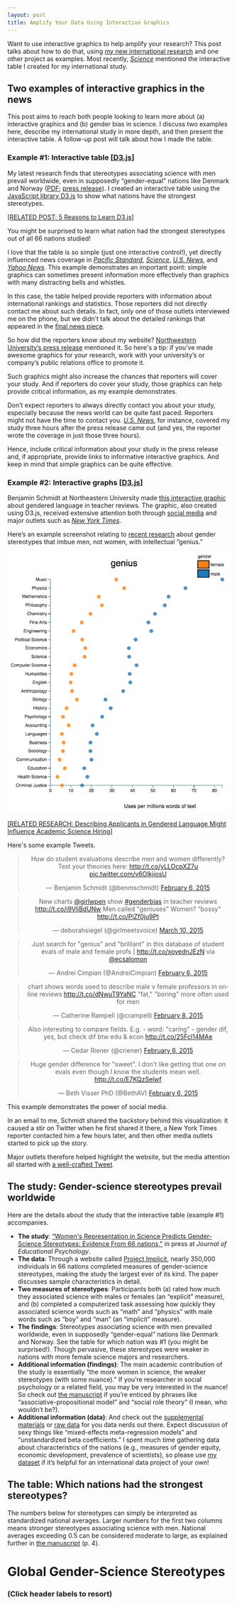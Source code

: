 ```yaml
---
layout: post
title: Amplify Your Data Using Interactive Graphics
---
```


Want to use interactive graphics to help amplify your research? This post talks about how to do that, using [my new international research](http://d-miller.github.io/assets/MillerEaglyLinn2015.pdf) and one other project as examples. Most recently, [_Science_](http://news.sciencemag.org/social-sciences/2015/05/science-still-seen-male-profession-according-international-study-gender-bias) mentioned the interactive table I created for my international study.

## Two examples of interactive graphics in the news

This post aims to reach both people looking to learn more about (a) interactive graphics and (b) gender bias in science. I discuss two examples here, describe my international study in more depth, and then present the interactive table. A follow-up post will talk about how I made the table. 

### Example #1: Interactive table [[D3.js](http://d-miller.github.io/Why-Learn-D3/)]

My latest research finds that stereotypes associating science with men prevail worldwide, even in supposedly “gender-equal” nations like Denmark and Norway ([PDF](http://d-miller.github.io/assets/MillerEaglyLinn2015.pdf); [press release](http://www.northwestern.edu/newscenter/stories/2015/05/gender-science-stereotypes-persist-across-the-world.html)). I created an interactive table using the [JavaScript library D3.js](http://d3js.org/) to show what nations have the strongest stereotypes. 

[[RELATED POST: 5 Reasons to Learn D3.js]](http://d-miller.github.io/Why-Learn-D3/)

You might be surprised to learn what nation had the strongest stereotypes out of all 66 nations studied! 

I love that the table is so simple (just one interactive control!), yet directly influenced news coverage in [_Pacific Standard_](http://www.psmag.com/health-and-behavior/when-it-comes-to-female-scientists-seeing-is-believing), [_Science_](http://news.sciencemag.org/social-sciences/2015/05/science-still-seen-male-profession-according-international-study-gender-bias), [_U.S. News_](http://www.usnews.com/news/blogs/data-mine/2015/05/18/stem-gender-stereotypes-common-across-the-world), and [_Yahoo News_](http://news.yahoo.com/gender-science-stereotype-strongest-holland-082246004.html). This example demonstrates an important point: simple graphics can sometimes present information more effectively than graphics with many distracting bells and whistles.  

In this case, the table helped provide reporters with information about international rankings and statistics. Those reporters did not directly contact me about such details. In fact, only one of those outlets interviewed me on the phone, but we didn’t talk about the detailed rankings that appeared in the [final news piece](http://news.sciencemag.org/social-sciences/2015/05/science-still-seen-male-profession-according-international-study-gender-bias).

So how did the reporters know about my website? [Northwestern University’s press release](http://www.northwestern.edu/newscenter/stories/2015/05/gender-science-stereotypes-persist-across-the-world.html) mentioned it. So here's a tip: if you’ve made awesome graphics for your research, work with your university’s or company’s public relations office to promote it.

Such graphics might also increase the chances that reporters will cover your study. And if reporters do cover your study, those graphics can help provide critical information, as my example demonstrates. 

Don’t expect reporters to always directly contact you about your study, especially because the news world can be quite fast paced. Reporters might not have the time to contact you. [_U.S. News_](http://www.usnews.com/news/blogs/data-mine/2015/05/18/stem-gender-stereotypes-common-across-the-world), for instance, covered my study three hours after the press release came out (and yes, the reporter wrote the coverage in just those three hours). 

Hence, include critical information about your study in the press release and, if appropriate, provide links to informative interactive graphics. And keep in mind that simple graphics can be quite effective. 

### Example #2: Interactive graphs [[D3.js](http://d-miller.github.io/Why-Learn-D3/)] 

Benjamin Schmidt at Northeastern University made [this interactive graphic](http://benschmidt.org/profGender/) about gendered language in teacher reviews. The graphic, also created using D3.js, received extensive attention both through [social media](https://twitter.com/benmschmidt/status/563754577359814656) and major outlets such as [_New York Times_](http://www.nytimes.com/2015/02/07/upshot/is-the-professor-bossy-or-brilliant-much-depends-on-gender.html).

Here’s an example screenshot relating to [recent research](http://www.sciencemag.org/content/347/6219/262) about gender stereotypes that imbue men, not women, with intellectual “genius.” 

<div align="center"><img src="../images/prof-gender.png" /></div>

[[RELATED RESEARCH: Describing Applicants in Gendered Language Might Influence Academic Science Hiring]](http://www.americanscientist.org/blog/pub/gendered-language-science-hiring)

Here's some example Tweets.

<div align="center">
<blockquote class="twitter-tweet" lang="en"><p lang="en" dir="ltr">How do student evaluations describe men and women differently? Test your theories here: <a href="http://t.co/yLLOcpXZ7u">http://t.co/yLLOcpXZ7u</a> <a href="http://t.co/v6OlkjiosU">pic.twitter.com/v6OlkjiosU</a></p>&mdash; Benjamin Schmidt (@benmschmidt) <a href="https://twitter.com/benmschmidt/status/563754577359814656">February 6, 2015</a></blockquote>
<script async src="//platform.twitter.com/widgets.js" charset="utf-8"></script>
</div>

<div align="center">
<blockquote class="twitter-tweet" lang="en"><p lang="en" dir="ltr">New charts <a href="https://twitter.com/girlwpen">@girlwpen</a> show <a href="https://twitter.com/hashtag/genderbias?src=hash">#genderbias</a> in teacher reviews <a href="http://t.co/i9VljBdUNw">http://t.co/i9VljBdUNw</a> Men called &quot;geniuses&quot; Women? “bossy&quot; <a href="http://t.co/PiZf0ju9Pt">http://t.co/PiZf0ju9Pt</a></p>&mdash; deborahsiegel (@girlmeetsvoice) <a href="https://twitter.com/girlmeetsvoice/status/575413471799607296">March 10, 2015</a></blockquote>
<script async src="//platform.twitter.com/widgets.js" charset="utf-8"></script>
</div>

<div align="center">
<blockquote class="twitter-tweet" lang="en"><p lang="en" dir="ltr">Just search for &quot;genius&quot; and &quot;brilliant&quot; in this database of student evals of male and female profs | <a href="http://t.co/xovednJEzN">http://t.co/xovednJEzN</a> via <a href="https://twitter.com/ecsalomon">@ecsalomon</a></p>&mdash; Andrei Cimpian (@AndreiCimpian) <a href="https://twitter.com/AndreiCimpian/status/563766644783464448">February 6, 2015</a></blockquote>
<script async src="//platform.twitter.com/widgets.js" charset="utf-8"></script>
</div>

<div align="center">
<blockquote class="twitter-tweet" lang="en"><p lang="en" dir="ltr">chart shows words used to describe male v female professors in online reviews <a href="http://t.co/dNwuT9YaNC">http://t.co/dNwuT9YaNC</a> &quot;fat,&quot; &quot;boring&quot; more often used for men</p>&mdash; Catherine Rampell (@crampell) <a href="https://twitter.com/crampell/status/564513761566806016">February 8, 2015</a></blockquote>
<script async src="//platform.twitter.com/widgets.js" charset="utf-8"></script>
</div>

<div align="center">
<blockquote class="twitter-tweet" lang="en"><p lang="en" dir="ltr">Also interesting to compare fields. E.g. - word: &quot;caring&quot; - gender dif, yes, but check dif btw edu &amp; econ <a href="http://t.co/25Fcl14MAe">http://t.co/25Fcl14MAe</a></p>&mdash; Cedar Riener (@criener) <a href="https://twitter.com/criener/status/563759767777452032">February 6, 2015</a></blockquote>
<script async src="//platform.twitter.com/widgets.js" charset="utf-8"></script>
</div>

<div align="center">
<blockquote class="twitter-tweet" lang="en"><p lang="en" dir="ltr">Huge gender difference for &quot;sweet&quot;. I don&#39;t like getting that one on evals even though I know the students mean well. <a href="http://t.co/E7KQzSelwf">http://t.co/E7KQzSelwf</a></p>&mdash; Beth Visser PhD (@BethAV) <a href="https://twitter.com/BethAV/status/563770468495556609">February 6, 2015</a></blockquote>
<script async src="//platform.twitter.com/widgets.js" charset="utf-8"></script>
</div>

This example demonstrates the power of social media. 

In an email to me, Schmidt shared the backstory behind this visualization: it caused a stir on Twitter when he first shared it there, a New York Times reporter contacted him a few hours later, and then other media outlets started to pick up the story.

Major outlets therefore helped highlight the website, but the media attention all started with [a well-crafted Tweet](https://twitter.com/benmschmidt/status/563754577359814656).

## The study: Gender-science stereotypes prevail worldwide

Here are the details about the study that the interactive table (example #1) accompanies.

* **The study**: [“Women's Representation in Science Predicts Gender-Science Stereotypes: Evidence From 66 nations,"](http://d-miller.github.io/assets/MillerEaglyLinn2015.pdf) in press at _Journal of Educational Psychology_.
*	**The data**: Through a website called [Project Implicit](https://implicit.harvard.edu/implicit/takeatest.html), nearly 350,000 individuals in 66 nations completed measures of gender-science stereotypes, making the study the largest ever of its kind. The paper discusses sample characteristics in detail. 
*	**Two measures of stereotypes**: Participants both (a) rated how much they associated science with males or females (an “explicit” measure), and (b) completed a computerized task assessing how quickly they associated science words such as “math” and “physics” with male words such as “boy” and “man” (an “implicit” measure).
*	**The findings**: Stereotypes associating science with men prevailed worldwide, even in supposedly “gender-equal” nations like Denmark and Norway. See the table for which nation was #1 (you might be surprised!). Though pervasive, these stereotypes were weaker in nations with more female science majors and researchers. 
*	**Additional information (findings)**: The main academic contribution of the study is essentially “the more women in science, the weaker stereotypes (with some nuance).” If you’re researcher in social psychology or a related field, you may be very interested in the nuance! So check out [the manuscript](http://d-miller.github.io/assets/MillerEaglyLinn2015.pdf) if you’re enticed by phrases like “associative-propositional model” and “social role theory” (I mean, who wouldn’t be?). 
*	**Additional information (data)**: And check out the [supplemental materials](http://supp.apa.org/psycarticles/supplemental/edu0000005/edu-EDU-2014-0328.SUPP.FINAL.docx) or [raw data](http://supp.apa.org/psycarticles/supplemental/edu0000005/edu-EDU-2014-0328-SupplementalDataset.xls) for you data nerds out there. Expect discussion of sexy things like “mixed-effects meta-regression models” and “unstandardized beta coefficients.” I spent much time gathering data about characteristics of the nations (e.g., measures of gender equity, economic development, prevalence of scientists), so please use [my dataset](http://supp.apa.org/psycarticles/supplemental/edu0000005/edu-EDU-2014-0328-SupplementalDataset.xls) if it’s helpful for an international data project of your own!

## The table: Which nations had the strongest stereotypes?

The numbers below for stereotypes can simply be interpreted as standardized national averages. Larger numbers for the first two columns means stronger stereotypes associating science with men. National averages exceeding 0.5 can be considered moderate to large, as explained further in [the manuscript](http://d-miller.github.io/assets/MillerEaglyLinn2015.pdf) (p. 4).

<script src="../assets/Stereotypes-Table/d3.v3.min.js"></script>
<link rel="stylesheet" href="../assets/Stereotypes-Table/styles.css">

<div id="table" style="padding-top: 0px;">
  <div id="titleCustom">
    <h1><strong>Global Gender-Science Stereotypes</strong></h1>
    <h3>(Click header labels to resort)</h3>
  </div>
  <div class="top25" style="text-align: center;"></div>
  <script src="../assets/Stereotypes-Table/top25.js"></script>
</div>

